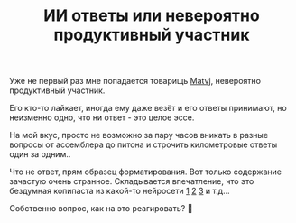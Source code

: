 ﻿---
title: "ИИ ответы или невероятно продуктивный участник"
se.owner.user_id: 562052
se.owner.display_name: "Amgarak"
se.owner.link: "https://ru.meta.stackoverflow.com/users/562052/amgarak"
se.link: "https://ru.meta.stackoverflow.com/questions/14372/%d0%98%d0%98-%d0%be%d1%82%d0%b2%d0%b5%d1%82%d1%8b-%d0%b8%d0%bb%d0%b8-%d0%bd%d0%b5%d0%b2%d0%b5%d1%80%d0%be%d1%8f%d1%82%d0%bd%d0%be-%d0%bf%d1%80%d0%be%d0%b4%d1%83%d0%ba%d1%82%d0%b8%d0%b2%d0%bd%d1%8b%d0%b9-%d1%83%d1%87%d0%b0%d1%81%d1%82%d0%bd%d0%b8%d0%ba"
se.question_id: 14372
se.post_type: question
---
<p>Уже не первый раз мне попадается товарищь <a href="https://ru.stackoverflow.com/users/598883/matvj">Matvj</a>, невероятно продуктивный участник.</p>
<p>Его кто-то лайкает, иногда ему даже везёт и его ответы принимают, но неизменно одно, что ни ответ - это целое эссе.</p>
<p>На мой вкус, просто не возможно за пару часов вникать в разные вопросы от ассемблера до питона и строчить километровые ответы один за одним..</p>
<p>Что не ответ, прям образец форматирования. Вот только содержание зачастую очень странное. Складывается впечатление, что это бездумная копипаста из какой-то нейросети <a href="https://ru.stackoverflow.com/questions/1593870/%D0%9A%D0%B0%D0%BA-%D0%B2-smtp-phpmailer-%D0%B2%D1%8B%D0%B2%D0%B5%D1%81%D1%82%D0%B8-%D1%82%D0%B5%D0%BA%D1%81%D1%82-%D0%B8%D0%B7-%D0%91%D0%94-%D1%81%D1%81%D1%8B%D0%BB%D0%BA%D0%BE%D0%B9/1593873#1593873">1</a> <a href="https://ru.stackoverflow.com/questions/1593850/%D0%92%D1%8B%D0%B1%D1%80%D0%B0%D1%82%D1%8C-%D0%B2%D1%81%D0%B5-%D1%84%D0%B0%D0%B9%D0%BB%D1%8B-%D0%B8%D0%B7-%D0%BA%D0%B0%D1%82%D0%B0%D0%BB%D0%BE%D0%B3%D0%B0-%D0%B7%D0%B0-%D0%B8%D1%81%D0%BA%D0%BB%D1%8E%D1%87%D0%B5%D0%BD%D0%B8%D0%B5%D0%BC-%D0%BE%D0%BF%D1%80%D0%B5%D0%B4%D0%B5%D0%BB%D0%B5%D0%BD%D0%BD%D1%8B%D1%85/1593851#1593851">2</a> <a href="https://ru.stackoverflow.com/a/1592494/562052">3</a> и т.д...</p>
<p>Собственно вопрос, как на это реагировать? 🤔</p>
